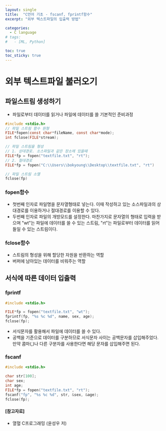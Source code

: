 ```yaml
---
layout: single
title:  "C언어 기초 - fscanf, fprintf함수"
excerpt: "외부 텍스트파일의 입출력 방법"

categories:
  - C language
# tags:
#   - [ML, Python]

toc: true
toc_sticky: true
---
```


# 외부 텍스트파일 불러오기
## 파일스트림 생성하기
- 파일로부터 데이터를 읽거나 파일에 데이터를 쓸 기본적인 준비과정

``` c
#include <stdio.h>
// 파일 스트림 함수 원형
FILE*fopen(const char*fileName, const char*mode);
int fclose(FILE*stream);

// 파일 스트림을 형성
// 1. 상대경로. 소스파일과 같은 장소에 있을때
FILE*fp = fopen("textfile.txt", "rt");
// 2. 절대경로
FILE*fp = fopen("C:\\Users\\bokyoung\\Desktop\\textfile.txt", "rt")

// 파일 스트림 소멸
fclose(fp)
```

### fopen함수
- 첫번째 인자로 파일명을 문자열형태로 넣는다. 이때 작성하고 있는 소스파일과의 상대경로를 이용하거나 절대경로를 이용할 수 있다.
- 두번째 인자로 파일의 개방모드를 설정한다. 마찬가지로 문자열의 형태로 입력을 받으며 "wt"는 파일에 데이터를 쓸 수 있는 스트림, "rt"는 파일로부터 데이터를 읽어들일 수 있는 스트림이다.

### fclose함수
- 스트림의 형성을 위해 할당한 자원을 반환하는 역할
- 버퍼에 남아있는 데이터를 비워주는 역할

## 서식에 따른 데이터 입출력
### fprintf

``` c
#include <stdio.h>

FILE*fp = fopen("textfile.txt", "wt");
fprintf(fp, "%s %c %d", name, sex, age);
fclose(fp);
```

- 서식문자를 활용해서 파일에 데이터를 쓸 수 있다. 
- 공백을 기준으로 데이터를 구분하므로 서식문자 사이는 공백문자를 삽입해주었다. 만약 콤마(,)나 다른 구분자를 사용한다면 해당 문자를 삽입해주면 된다.

### fscanf

```c
#include <stdio.h>

char str[100];
char sex;
int age;
FILE*fp = fopen("textfile.txt", "rt");
fscanf("fp", "%s %c %d", str, &sex, &age);
fclose(fp);
```

#### [참고자료]
- 열혈 C프로그래밍 (윤성우 저)
